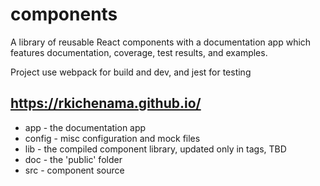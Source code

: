 # components

A library of reusable React components with a documentation app which features documentation, coverage, test results, and examples.

Project use webpack for build and dev, and jest for testing

## https://rkichenama.github.io/
* app - the documentation app
* config - misc configuration and mock files
* lib - the compiled component library, updated only in tags, TBD
* doc - the 'public' folder
* src - component source
